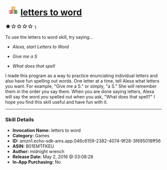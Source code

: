 # &nbsp;<img src="skill_icon" alt="letters to word icon" width="36"> [letters to word](http://alexa.amazon.com/#skills/amzn1.echo-sdk-ams.app.046c6159-2382-4074-9f28-3f695018ff56)
![1 stars](../../images/ic_star_black_18dp_1x.png)![1 stars](../../images/ic_star_border_black_18dp_1x.png)![1 stars](../../images/ic_star_border_black_18dp_1x.png)![1 stars](../../images/ic_star_border_black_18dp_1x.png)![1 stars](../../images/ic_star_border_black_18dp_1x.png) 1

To use the letters to word skill, try saying...

* *Alexa, start Letters to Word*

* *Give me a S*

* *What does that spell*

I made this program as a way to practice enunciating individual letters and also have fun spelling out words.  One letter at a time, tell Alexa what letters you want.  For example, "Give me a S." or simply, "a S."   She will remember them in the order you say them.  When you are done saying letters, Alexa will say the word you spelled out when you ask, "What does that spell?"  I hope you find this skill useful and have fun with it.

***

### Skill Details

* **Invocation Name:** letters to word
* **Category:** Games
* **ID:** amzn1.echo-sdk-ams.app.046c6159-2382-4074-9f28-3f695018ff56
* **ASIN:** B01EMTFKEU
* **Author:** midnight wrench
* **Release Date:** May 2, 2016 @ 03:08:28
* **In-App Purchasing:** No

